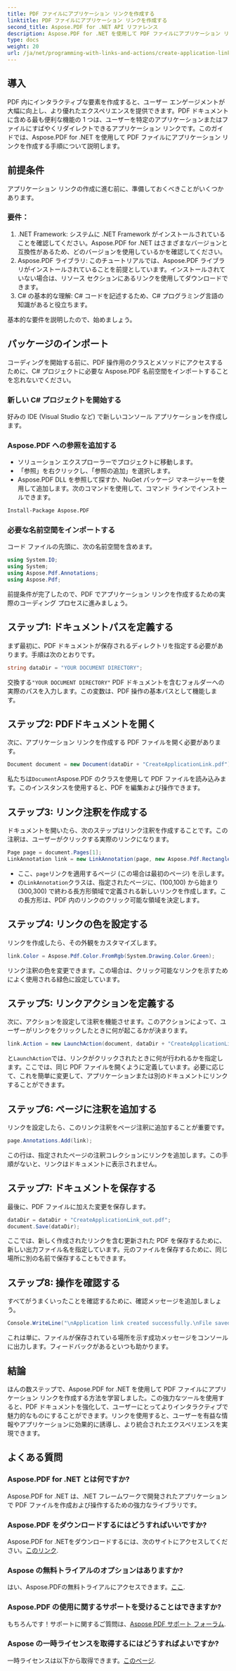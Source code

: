 ```yaml
---
title: PDF ファイルにアプリケーション リンクを作成する
linktitle: PDF ファイルにアプリケーション リンクを作成する
second_title: Aspose.PDF for .NET API リファレンス
description: Aspose.PDF for .NET を使用して PDF ファイルにアプリケーション リンクを作成する方法を学習します。PDF のインタラクティブ性を高めるためのステップ バイ ステップ ガイドです。
type: docs
weight: 20
url: /ja/net/programming-with-links-and-actions/create-application-link/
---
```

## 導入

PDF 内にインタラクティブな要素を作成すると、ユーザー エンゲージメントが大幅に向上し、より優れたエクスペリエンスを提供できます。PDF ドキュメントに含める最も便利な機能の 1 つは、ユーザーを特定のアプリケーションまたはファイルにすばやくリダイレクトできるアプリケーション リンクです。このガイドでは、Aspose.PDF for .NET を使用して PDF ファイルにアプリケーション リンクを作成する手順について説明します。

## 前提条件

アプリケーション リンクの作成に進む前に、準備しておくべきことがいくつかあります。 

### 要件：
1. .NET Framework: システムに .NET Framework がインストールされていることを確認してください。Aspose.PDF for .NET はさまざまなバージョンと互換性があるため、どのバージョンを使用しているかを確認してください。
2. Aspose.PDF ライブラリ: このチュートリアルでは、Aspose.PDF ライブラリがインストールされていることを前提としています。インストールされていない場合は、リソース セクションにあるリンクを使用してダウンロードできます。 
3. C# の基本的な理解: C# コードを記述するため、C# プログラミング言語の知識があると役立ちます。

基本的な要件を説明したので、始めましょう。

## パッケージのインポート

コーディングを開始する前に、PDF 操作用のクラスとメソッドにアクセスするために、C# プロジェクトに必要な Aspose.PDF 名前空間をインポートすることを忘れないでください。

### 新しい C# プロジェクトを開始する
好みの IDE (Visual Studio など) で新しいコンソール アプリケーションを作成します。

### Aspose.PDF への参照を追加する
- ソリューション エクスプローラーでプロジェクトに移動します。
- 「参照」を右クリックし、「参照の追加」を選択します。
- Aspose.PDF DLL を参照して探すか、NuGet パッケージ マネージャーを使用して追加します。次のコマンドを使用して、コマンド ラインでインストールできます。
```bash
Install-Package Aspose.PDF
```

### 必要な名前空間をインポートする
コード ファイルの先頭に、次の名前空間を含めます。
```csharp
using System.IO;
using System;
using Aspose.Pdf.Annotations;
using Aspose.Pdf;
```

前提条件が完了したので、PDF でアプリケーション リンクを作成するための実際のコーディング プロセスに進みましょう。

## ステップ1: ドキュメントパスを定義する

まず最初に、PDF ドキュメントが保存されるディレクトリを指定する必要があります。手順は次のとおりです。

```csharp
string dataDir = "YOUR DOCUMENT DIRECTORY";
```

交換する`"YOUR DOCUMENT DIRECTORY"` PDF ドキュメントを含むフォルダーへの実際のパスを入力します。この変数は、PDF 操作の基本パスとして機能します。

## ステップ2: PDFドキュメントを開く

次に、アプリケーション リンクを作成する PDF ファイルを開く必要があります。

```csharp
Document document = new Document(dataDir + "CreateApplicationLink.pdf");
```

私たちは`Document`Aspose.PDF のクラスを使用して PDF ファイルを読み込みます。このインスタンスを使用すると、PDF を編集および操作できます。

## ステップ3: リンク注釈を作成する

ドキュメントを開いたら、次のステップはリンク注釈を作成することです。この注釈は、ユーザーがクリックする実際のリンクになります。

```csharp
Page page = document.Pages[1];
LinkAnnotation link = new LinkAnnotation(page, new Aspose.Pdf.Rectangle(100, 100, 300, 300));
```

- ここ、`page`リンクを適用するページ (この場合は最初のページ) を示します。
- の`LinkAnnotation`クラスは、指定されたページに、(100,100) から始まり (300,300) で終わる長方形領域で定義される新しいリンクを作成します。この長方形は、PDF 内のリンクのクリック可能な領域を決定します。

## ステップ4: リンクの色を設定する

リンクを作成したら、その外観をカスタマイズします。

```csharp
link.Color = Aspose.Pdf.Color.FromRgb(System.Drawing.Color.Green);
```

リンク注釈の色を変更できます。この場合は、クリック可能なリンクを示すためによく使用される緑色に設定しています。

## ステップ5: リンクアクションを定義する

次に、アクションを設定して注釈を機能させます。このアクションによって、ユーザーがリンクをクリックしたときに何が起こるかが決まります。

```csharp
link.Action = new LaunchAction(document, dataDir + "CreateApplicationLink.pdf");
```

と`LaunchAction`では、リンクがクリックされたときに何が行われるかを指定します。ここでは、同じ PDF ファイルを開くように定義しています。必要に応じて、これを簡単に変更して、アプリケーションまたは別のドキュメントにリンクすることができます。

## ステップ6: ページに注釈を追加する

リンクを設定したら、このリンク注釈をページ注釈に追加することが重要です。

```csharp
page.Annotations.Add(link);
```

この行は、指定されたページの注釈コレクションにリンクを追加します。この手順がないと、リンクはドキュメントに表示されません。

## ステップ7: ドキュメントを保存する

最後に、PDF ファイルに加えた変更を保存します。

```csharp
dataDir = dataDir + "CreateApplicationLink_out.pdf";
document.Save(dataDir);
```

ここでは、新しく作成されたリンクを含む更新された PDF を保存するために、新しい出力ファイル名を指定しています。元のファイルを保存するために、同じ場所に別の名前で保存することもできます。

## ステップ8: 操作を確認する

すべてがうまくいったことを確認するために、確認メッセージを追加しましょう。

```csharp
Console.WriteLine("\nApplication link created successfully.\nFile saved at " + dataDir);
```

これは単に、ファイルが保存されている場所を示す成功メッセージをコンソールに出力します。フィードバックがあるといつも助かります。

## 結論

ほんの数ステップで、Aspose.PDF for .NET を使用して PDF ファイルにアプリケーション リンクを作成する方法を学習しました。この強力なツールを使用すると、PDF ドキュメントを強化して、ユーザーにとってよりインタラクティブで魅力的なものにすることができます。リンクを使用すると、ユーザーを有益な情報やアプリケーションに効果的に誘導し、より統合されたエクスペリエンスを実現できます。

## よくある質問

### Aspose.PDF for .NET とは何ですか?  
Aspose.PDF for .NET は、.NET フレームワークで開発されたアプリケーションで PDF ファイルを作成および操作するための強力なライブラリです。

### Aspose.PDF をダウンロードするにはどうすればいいですか?  
 Aspose.PDF for .NETをダウンロードするには、次のサイトにアクセスしてください。[このリンク](https://releases.aspose.com/pdf/net/).

### Aspose の無料トライアルのオプションはありますか?  
はい、Aspose.PDFの無料トライアルにアクセスできます。[ここ](https://releases.aspose.com/).

### Aspose.PDF の使用に関するサポートを受けることはできますか?  
もちろんです！サポートに関するご質問は、[Aspose PDF サポート フォーラム](https://forum.aspose.com/c/pdf/10).

### Aspose の一時ライセンスを取得するにはどうすればよいですか?  
一時ライセンスは以下から取得できます。[このページ](https://purchase.aspose.com/temporary-license/).